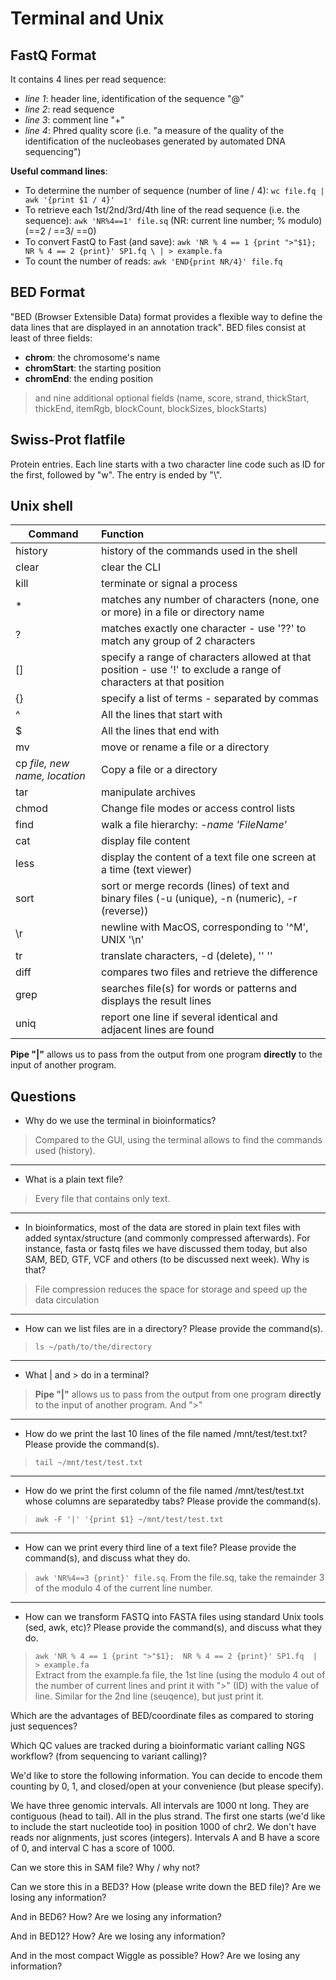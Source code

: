 # Terminal and Unix 

## FastQ Format 
It contains 4 lines per read sequence: 
* _line 1_: header line, identification of the sequence "@" 
* _line 2_: read sequence 
* _line 3_: comment line "+"
* _line 4_: Phred quality score (i.e. "a measure of the quality of the identification of the nucleobases generated by automated DNA sequencing")


**Useful command lines**: 
* To determine the number of sequence (number of line / 4): 
`wc file.fq | awk '{print $1 / 4}'`
* To retrieve each 1st/2nd/3rd/4th line of the read sequence (i.e. the sequence): 
`awk 'NR%4==1' file.sq` (NR: current line number; % modulo) (==2 / ==3/ ==0)
* To convert FastQ to Fast (and save): 
`awk 'NR % 4 == 1 {print ">"$1}; 
     NR % 4 == 2 {print}' SP1.fq \
     | > example.fa`
* To count the number of reads:
`awk 'END{print NR/4}' file.fq`
     
## BED Format 
"BED (Browser Extensible Data) format provides a flexible way to define the data lines that are displayed in an annotation track". BED files consist at least of three fields: 
* **chrom**: the chromosome's name
* **chromStart**: the starting position 
* **chromEnd**: the ending position 
> and nine additional optional fields (name, score, strand, thickStart, thickEnd, itemRgb, blockCount, blockSizes, blockStarts)

     
## Swiss-Prot flatfile 
Protein entries. Each line starts with a two character line code such as ID for the first, followed by "w\". The entry is ended by "\\". 

## Unix shell 

  Command         | Function        
| --------------- |:----------------|
| history         |history of the commands used in the shell |
| clear           | clear the CLI   |
| kill            | terminate or signal a process |
|*                | matches any number of characters (none, one or more) in a file or directory name|
|? | matches exactly one character - use '??' to match any group of 2 characters|
| [] | specify a range of characters allowed at that position - use '!' to exclude a range of characters at that position |
| {} | specify a list of terms - separated by commas |
| ^ | All the lines that start with | 
| $ | All the lines that end with | 
| mv | move or rename a file or a directory | 
| cp _file, new name, location_ | Copy a file or a directory |
| tar | manipulate archives |
| chmod | Change file modes or access control lists | 
| find | walk a file hierarchy: _-name 'FileName'_ |
| cat | display file content |
| less | display the content of a text file one screen at a time (text viewer)|
| sort | sort or merge records (lines) of text and binary files (-u (unique), -n (numeric), -r (reverse))|
| \r | newline with MacOS, corresponding to '^M', UNIX '\n' |
| tr | translate characters, -d (delete), '' '' |
| diff | compares two files and retrieve the difference |
| grep | searches file(s) for words or patterns and displays the result lines | 
| uniq | report one line if several identical and adjacent lines are found | 


**Pipe "|"** allows us to pass from the output from one program **directly** to the input of another program.

## Questions 
* Why do we use the terminal in bioinformatics?
> Compared to the GUI, using the terminal allows to find the commands used (history).
---
* What is a plain text file?
> Every file that contains only text. 
---
* In bioinformatics, most of the data are stored in plain text files with added syntax/structure (and commonly compressed afterwards). For instance, fasta or fastq files we have discussed them today, but also SAM, BED, GTF, VCF and others (to be discussed next week). Why is that?
> File compression reduces the space for storage and speed up the data circulation
---
* How can we list files are in a directory? Please provide the command(s).
> `ls ~/path/to/the/directory`
---
* What | and > do in a terminal?
> **Pipe "|"** allows us to pass from the output from one program **directly** to the input of another program. And ">" 
---
* How do we print the last 10 lines of the file named /mnt/test/test.txt? Please provide the command(s).
> `tail ~/mnt/test/test.txt`
---
* How do we print the first column of the file named /mnt/test/test.txt whose columns are separatedby tabs? Please provide the command(s).
> `awk -F '|' '{print $1} ~/mnt/test/test.txt `
---
* How can we print every third line of a text file? Please provide the command(s), and discuss what they do.
> `awk 'NR%4==3 {print}' file.sq`. From the file.sq, take the remainder 3 of the modulo 4 of the current line number. 
---
* How can we transform FASTQ into FASTA files using standard Unix tools (sed, awk, etc)? Please provide the command(s), and discuss what they do.
> `awk 'NR % 4 == 1 {print ">"$1}; 
     NR % 4 == 2 {print}' SP1.fq 
     | > example.fa` \
Extract from the example.fa file, the 1st line (using the modulo 4 out of the number of current lines and print it with ">" (ID) with the value of line. Similar for the 2nd line (seuqence), but just print it. 

Which are the advantages of BED/coordinate files as compared to storing just sequences?

Which QC values are tracked during a bioinformatic variant calling NGS workflow? (from sequencing to variant calling)?

We'd like to store the following information. You can decide to encode them counting by 0, 1, and closed/open at your convenience (but please specify).

We have three genomic intervals. All intervals are 1000 nt long. They are contiguous (head to tail). All in the plus strand. The first one starts (we'd like to include the start nucleotide too) in position 1000 of chr2. We don't have reads nor alignments, just scores (integers). Intervals A and B have a score of 0, and interval C has a score of 1000.

Can we store this in SAM file? Why / why not?

Can we store this in a BED3? How (please write down the BED file)? Are we losing any information?

And in BED6? How? Are we losing any information?

And in BED12? How? Are we losing any information?

And in the most compact Wiggle as possible? How? Are we losing any information?
     
